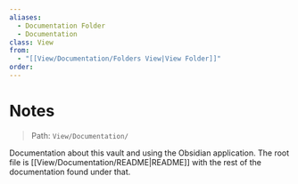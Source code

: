 ```yaml
---
aliases:
  - Documentation Folder
  - Documentation
class: View
from:
  - "[[View/Documentation/Folders View|View Folder]]"
order:
---
```

# Notes

> Path: `View/Documentation/`

Documentation about this vault and using the Obsidian application. The root file is [[View/Documentation/README|README]] with the rest of the documentation found under that.
